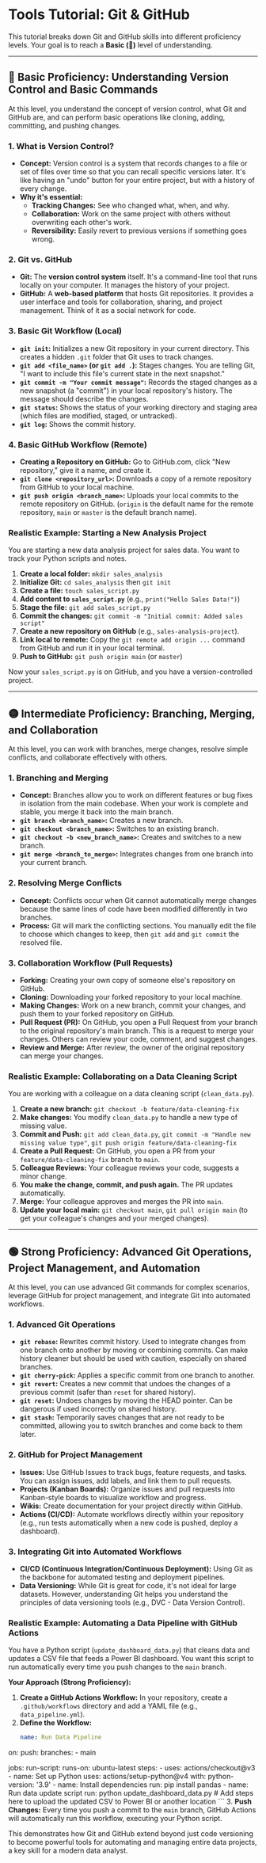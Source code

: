 # Tools Tutorial: Git & GitHub

This tutorial breaks down Git and GitHub skills into different proficiency levels. Your goal is to reach a **Basic (🔵)** level of understanding.

---

## 🔵 Basic Proficiency: Understanding Version Control and Basic Commands

At this level, you understand the concept of version control, what Git and GitHub are, and can perform basic operations like cloning, adding, committing, and pushing changes.

### 1. What is Version Control?

*   **Concept:** Version control is a system that records changes to a file or set of files over time so that you can recall specific versions later. It's like having an "undo" button for your entire project, but with a history of every change.
*   **Why it's essential:**
    *   **Tracking Changes:** See who changed what, when, and why.
    *   **Collaboration:** Work on the same project with others without overwriting each other's work.
    *   **Reversibility:** Easily revert to previous versions if something goes wrong.

### 2. Git vs. GitHub

*   **Git:** The **version control system** itself. It's a command-line tool that runs locally on your computer. It manages the history of your project.
*   **GitHub:** A **web-based platform** that hosts Git repositories. It provides a user interface and tools for collaboration, sharing, and project management. Think of it as a social network for code.

### 3. Basic Git Workflow (Local)

*   **`git init`:** Initializes a new Git repository in your current directory. This creates a hidden `.git` folder that Git uses to track changes.
*   **`git add <file_name>` (or `git add .`):** Stages changes. You are telling Git, "I want to include this file's current state in the next snapshot."
*   **`git commit -m "Your commit message"`:** Records the staged changes as a new snapshot (a "commit") in your local repository's history. The message should describe the changes.
*   **`git status`:** Shows the status of your working directory and staging area (which files are modified, staged, or untracked).
*   **`git log`:** Shows the commit history.

### 4. Basic GitHub Workflow (Remote)

*   **Creating a Repository on GitHub:** Go to GitHub.com, click "New repository," give it a name, and create it.
*   **`git clone <repository_url>`:** Downloads a copy of a remote repository from GitHub to your local machine.
*   **`git push origin <branch_name>`:** Uploads your local commits to the remote repository on GitHub. (`origin` is the default name for the remote repository, `main` or `master` is the default branch name).

### Realistic Example: Starting a New Analysis Project

You are starting a new data analysis project for sales data. You want to track your Python scripts and notes.

1.  **Create a local folder:** `mkdir sales_analysis`
2.  **Initialize Git:** `cd sales_analysis` then `git init`
3.  **Create a file:** `touch sales_script.py`
4.  **Add content to `sales_script.py`** (e.g., `print("Hello Sales Data!")`)
5.  **Stage the file:** `git add sales_script.py`
6.  **Commit the changes:** `git commit -m "Initial commit: Added sales script"`
7.  **Create a new repository on GitHub** (e.g., `sales-analysis-project`).
8.  **Link local to remote:** Copy the `git remote add origin ...` command from GitHub and run it in your local terminal.
9.  **Push to GitHub:** `git push origin main` (or `master`)

Now your `sales_script.py` is on GitHub, and you have a version-controlled project.

---

## 🟡 Intermediate Proficiency: Branching, Merging, and Collaboration

At this level, you can work with branches, merge changes, resolve simple conflicts, and collaborate effectively with others.

### 1. Branching and Merging

*   **Concept:** Branches allow you to work on different features or bug fixes in isolation from the main codebase. When your work is complete and stable, you merge it back into the main branch.
*   **`git branch <branch_name>`:** Creates a new branch.
*   **`git checkout <branch_name>`:** Switches to an existing branch.
*   **`git checkout -b <new_branch_name>`:** Creates and switches to a new branch.
*   **`git merge <branch_to_merge>`:** Integrates changes from one branch into your current branch.

### 2. Resolving Merge Conflicts

*   **Concept:** Conflicts occur when Git cannot automatically merge changes because the same lines of code have been modified differently in two branches.
*   **Process:** Git will mark the conflicting sections. You manually edit the file to choose which changes to keep, then `git add` and `git commit` the resolved file.

### 3. Collaboration Workflow (Pull Requests)

*   **Forking:** Creating your own copy of someone else's repository on GitHub.
*   **Cloning:** Downloading your forked repository to your local machine.
*   **Making Changes:** Work on a new branch, commit your changes, and push them to your forked repository on GitHub.
*   **Pull Request (PR):** On GitHub, you open a Pull Request from your branch to the original repository's main branch. This is a request to merge your changes. Others can review your code, comment, and suggest changes.
*   **Review and Merge:** After review, the owner of the original repository can merge your changes.

### Realistic Example: Collaborating on a Data Cleaning Script

You are working with a colleague on a data cleaning script (`clean_data.py`).

1.  **Create a new branch:** `git checkout -b feature/data-cleaning-fix`
2.  **Make changes:** You modify `clean_data.py` to handle a new type of missing value.
3.  **Commit and Push:** `git add clean_data.py`, `git commit -m "Handle new missing value type"`, `git push origin feature/data-cleaning-fix`
4.  **Create a Pull Request:** On GitHub, you open a PR from your `feature/data-cleaning-fix` branch to `main`.
5.  **Colleague Reviews:** Your colleague reviews your code, suggests a minor change.
6.  **You make the change, commit, and push again.** The PR updates automatically.
7.  **Merge:** Your colleague approves and merges the PR into `main`.
8.  **Update your local main:** `git checkout main`, `git pull origin main` (to get your colleague's changes and your merged changes).

---

## 🟢 Strong Proficiency: Advanced Git Operations, Project Management, and Automation

At this level, you can use advanced Git commands for complex scenarios, leverage GitHub for project management, and integrate Git into automated workflows.

### 1. Advanced Git Operations

*   **`git rebase`:** Rewrites commit history. Used to integrate changes from one branch onto another by moving or combining commits. Can make history cleaner but should be used with caution, especially on shared branches.
*   **`git cherry-pick`:** Applies a specific commit from one branch to another.
*   **`git revert`:** Creates a new commit that undoes the changes of a previous commit (safer than `reset` for shared history).
*   **`git reset`:** Undoes changes by moving the HEAD pointer. Can be dangerous if used incorrectly on shared history.
*   **`git stash`:** Temporarily saves changes that are not ready to be committed, allowing you to switch branches and come back to them later.

### 2. GitHub for Project Management

*   **Issues:** Use GitHub Issues to track bugs, feature requests, and tasks. You can assign issues, add labels, and link them to pull requests.
*   **Projects (Kanban Boards):** Organize issues and pull requests into Kanban-style boards to visualize workflow and progress.
*   **Wikis:** Create documentation for your project directly within GitHub.
*   **Actions (CI/CD):** Automate workflows directly within your repository (e.g., run tests automatically when a new code is pushed, deploy a dashboard).

### 3. Integrating Git into Automated Workflows

*   **CI/CD (Continuous Integration/Continuous Deployment):** Using Git as the backbone for automated testing and deployment pipelines.
*   **Data Versioning:** While Git is great for code, it's not ideal for large datasets. However, understanding Git helps you understand the principles of data versioning tools (e.g., DVC - Data Version Control).

### Realistic Example: Automating a Data Pipeline with GitHub Actions

You have a Python script (`update_dashboard_data.py`) that cleans data and updates a CSV file that feeds a Power BI dashboard. You want this script to run automatically every time you push changes to the `main` branch.

**Your Approach (Strong Proficiency):**

1.  **Create a GitHub Actions Workflow:** In your repository, create a `.github/workflows` directory and add a YAML file (e.g., `data_pipeline.yml`).
2.  **Define the Workflow:**
    ```yaml
    name: Run Data Pipeline

on:
  push:
    branches:
      - main

jobs:
  run-script:
    runs-on: ubuntu-latest
    steps:
    - uses: actions/checkout@v3
    - name: Set up Python
      uses: actions/setup-python@v4
      with:
        python-version: '3.9'
    - name: Install dependencies
      run: pip install pandas
    - name: Run data update script
      run: python update_dashboard_data.py
    # Add steps here to upload the updated CSV to Power BI or another location
    ```
3.  **Push Changes:** Every time you push a commit to the `main` branch, GitHub Actions will automatically run this workflow, executing your Python script.

This demonstrates how Git and GitHub extend beyond just code versioning to become powerful tools for automating and managing entire data projects, a key skill for a modern data analyst.
